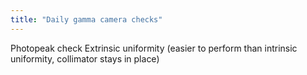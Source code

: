 ```yaml
---
title: "Daily gamma camera checks"
---
```

Photopeak check
Extrinsic uniformity (easier to perform than intrinsic uniformity, collimator stays in place)

